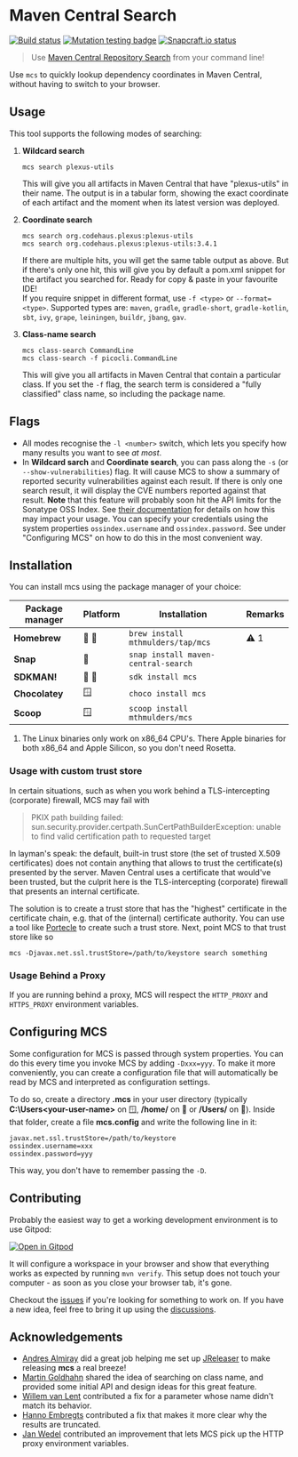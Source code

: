 # Maven Central Search

[![Build status](https://github.com/mthmulders/mcs/actions/workflows/build.yml/badge.svg)](https://github.com/mthmulders/mcs/actions/workflows/build.yml)
[![Mutation testing badge](https://img.shields.io/endpoint?style=flat&url=https%3A%2F%2Fbadge-api.stryker-mutator.io%2Fgithub.com%2Fmthmulders%2Fmcs%2Fmain)](https://dashboard.stryker-mutator.io/reports/github.com/mthmulders/mcs/main)
[![Snapcraft.io status](https://snapcraft.io/maven-central-search/badge.svg)](https://snapcraft.io/maven-central-search)

> Use [Maven Central Repository Search](https://search.maven.org/) from your command line!

Use `mcs` to quickly lookup dependency coordinates in Maven Central, without having to switch to your browser.

## Usage

This tool supports the following modes of searching:

1. **Wildcard search**

   ```console
   mcs search plexus-utils
   ```

   This will give you all artifacts in Maven Central that have "plexus-utils" in their name.
   The output is in a tabular form, showing the exact coordinate of each artifact and the moment when its latest version was deployed.

2. **Coordinate search**

   ```console
   mcs search org.codehaus.plexus:plexus-utils
   mcs search org.codehaus.plexus:plexus-utils:3.4.1
   ```

   If there are multiple hits, you will get the same table output as above.
   But if there's only one hit, this will give you by default a pom.xml snippet for the artifact you searched for.
   Ready for copy & paste in your favourite IDE!  
   If you require snippet in different format, use `-f <type>` or `--format=<type>`.
   Supported types are: `maven`, `gradle`, `gradle-short`, `gradle-kotlin`, `sbt`, `ivy`, `grape`, `leiningen`, `buildr`, `jbang`, `gav`.

3. **Class-name search**

   ```console
   mcs class-search CommandLine
   mcs class-search -f picocli.CommandLine
   ```

   This will give you all artifacts in Maven Central that contain a particular class.
   If you set the `-f` flag, the search term is considered a "fully classified" class name, so including the package name.

## Flags

* All modes recognise the `-l <number>` switch, which lets you specify how many results you want to see _at most_.
* In **Wildcard sarch** and **Coordinate search**, you can pass along the `-s` (or `--show-vulnerabilities`) flag.
  It will cause MCS to show a summary of reported security vulnerabilities against each result.
  If there is only one search result, it will display the CVE numbers reported against that result.
  **Note** that this feature will probably soon hit the API limits for the Sonatype OSS Index. See [their documentation](https://ossindex.sonatype.org) for details on how this may impact your usage.
  You can specify your credentials using the system properties `ossindex.username` and `ossindex.password`.
  See under "Configuring MCS" on how to do this in the most convenient way.

## Installation

You can install mcs using the package manager of your choice:

| Package manager | Platform |            Installation             | Remarks |
|-----------------|----------|-------------------------------------|---------|
| **Homebrew**    | 🍎 🐧    | `brew install mthmulders/tap/mcs`   | ⚠️ 1    |
| **Snap**        | 🐧       | `snap install maven-central-search` |         |
| **SDKMAN!**     | 🍎 🐧    | `sdk install mcs`                   |         |
| **Chocolatey**  | 🪟       | `choco install mcs`                 |         |
| **Scoop**       | 🪟       | `scoop install mthmulders/mcs`      |         |

1. The Linux binaries only work on x86_64 CPU's.
   There Apple binaries for both x86_64 and Apple Silicon, so you don't need Rosetta.

### Usage with custom trust store

In certain situations, such as when you work behind a TLS-intercepting (corporate) firewall, MCS may fail with

> PKIX path building failed: sun.security.provider.certpath.SunCertPathBuilderException: unable to find valid certification path to requested target

In layman's speak: the default, built-in trust store (the set of trusted X.509 certificates) does not contain anything that allows to trust the certificate(s) presented by the server.
Maven Central uses a certificate that would've been trusted, but the culprit here is the TLS-intercepting (corporate) firewall that presents an internal certificate.

The solution is to create a trust store that has the "highest" certificate in the certificate chain, e.g. that of the (internal) certificate authority.
You can use a tool like [Portecle](https://portecle.sourceforge.net/) to create such a trust store.
Next, point MCS to that trust store like so

```
mcs -Djavax.net.ssl.trustStore=/path/to/keystore search something
```

### Usage Behind a Proxy

If you are running behind a proxy, MCS will respect the `HTTP_PROXY` and `HTTPS_PROXY` environment variables.

## Configuring MCS

Some configuration for MCS is passed through system properties.
You can do this every time you invoke MCS by adding `-Dxxx=yyy`.
To make it more conveniently, you can create a configuration file that will automatically be read by MCS and interpreted as configuration settings.

To do so, create a directory **.mcs** in your user directory (typically **C:\Users\<your-user-name>** on 🪟, **/home/<your-user-name>** on 🐧 or **/Users/<your-user-name>** on 🍎).
Inside that folder, create a file **mcs.config** and write the following line in it:

```
javax.net.ssl.trustStore=/path/to/keystore
ossindex.username=xxx
ossindex.password=yyy
```

This way, you don't have to remember passing the `-D`.

## Contributing

Probably the easiest way to get a working development environment is to use Gitpod:

[![Open in Gitpod](https://gitpod.io/button/open-in-gitpod.svg)](https://gitpod.io/#https://github.com/mthmulders/mcs)

It will configure a workspace in your browser and show that everything works as expected by running `mvn verify`.
This setup does not touch your computer - as soon as you close your browser tab, it's gone.

Checkout the [issues](https://github.com/mthmulders/mcs/issues) if you're looking for something to work on.
If you have a new idea, feel free to bring it up using the [discussions](https://github.com/mthmulders/mcs/discussions).

## Acknowledgements

* [Andres Almiray](https://andresalmiray.com/) did a great job helping me set up [JReleaser](https://jreleaser.org/) to make releasing **mcs** a real breeze!
* [Martin Goldhahn](https://github.com/maddingo) shared the idea of searching on class name, and provided some initial API and design ideas for this great feature.
* [Willem van Lent](https://github.com/Ocirina) contributed a fix for a parameter whose name didn't match its behavior.
* [Hanno Embregts](https://hanno.codes/) contributed a fix that makes it more clear why the results are truncated.
* [Jan Wedel](https://github.com/jwedel) contributed an improvement that lets MCS pick up the HTTP proxy environment variables.

